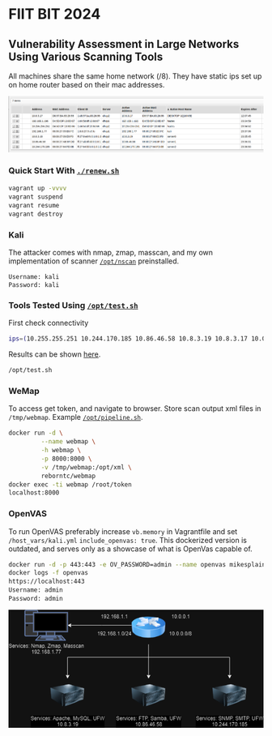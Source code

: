 # FIIT BIT 2024  
## Vulnerability Assessment in Large Networks Using Various Scanning Tools

All machines share the same home network (/8). They have static ips set up on home router based on their mac addresses.

![](./assets/dhcp.png)

### Quick Start With [`./renew.sh`](./renew.sh)

```bash
vagrant up -vvvv
vagrant suspend
vagrant resume
vagrant destroy
```

### Kali
The attacker comes with nmap, zmap, masscan, and my own implementation of scanner [`/opt/nscan`](./go-nscan/README.md) preinstalled.
```
Username: kali  
Password: kali  
```

### Tools Tested Using [`/opt/test.sh`](./provisioning/roles/kali/files/test.sh)
First check connectivity
```bash
ips=(10.255.255.251 10.244.170.185 10.86.46.58 10.8.3.19 10.8.3.17 10.0.0.1); for ip in "${ips[@]}"; do ping -c 1 "$ip" > /dev/null && echo "$ip is reachable" || echo "$ip is unreachable"; done
```
Results can be shown [here](./data-processing/processed_data.ipynb).
```bash
/opt/test.sh 
```

### WeMap 
To access get token, and navigate to browser. Store scan output xml files in `/tmp/webmap`. Example [`/opt/pipeline.sh`](./provisioning/roles/kali/files/pipeline.sh).
```bash
docker run -d \
         --name webmap \
         -h webmap \
         -p 8000:8000 \
         -v /tmp/webmap:/opt/xml \
         reborntc/webmap
docker exec -ti webmap /root/token
localhost:8000
```

### OpenVAS
To run OpenVAS preferably increase `vb.memory` in Vagrantfile and set `/host_vars/kali.yml` `include_openvas: true`. This dockerized version is outdated, and serves only as a showcase of what is OpenVas capable of.

```bash
docker run -d -p 443:443 -e OV_PASSWORD=admin --name openvas mikesplain/openvas
docker logs -f openvas
https://localhost:443
Username: admin
Password: admin
```

<img style="text-align: center;" src="./assets/topology.png">